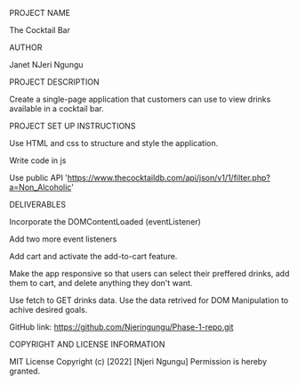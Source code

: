 PROJECT NAME

The Cocktail Bar

AUTHOR

Janet NJeri Ngungu 


PROJECT DESCRIPTION


Create a single-page application that customers can use to view  drinks available in a cocktail bar.

PROJECT SET UP INSTRUCTIONS

Use HTML and css to structure and style the application.

Write code in js

Use public API 'https://www.thecocktaildb.com/api/json/v1/1/filter.php?a=Non_Alcoholic'


DELIVERABLES

Incorporate the DOMContentLoaded (eventListener)

Add two more event listeners

Add cart and activate the add-to-cart feature.

Make the app responsive so that users can select their preffered drinks, add them to cart, and delete anything they don't want.

Use fetch to GET drinks data.
Use the data retrived for DOM Manipulation to achive desired goals.


GitHub link: https://github.com/Njeringungu/Phase-1-repo.git

COPYRIGHT AND LICENSE INFORMATION

MIT License Copyright (c) [2022] [Njeri Ngungu] Permission is hereby granted.

